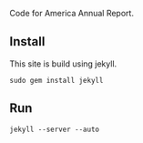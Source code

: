 Code for America Annual Report.

Install
-------

This site is build using jekyll.

    sudo gem install jekyll

Run
---

    jekyll --server --auto

